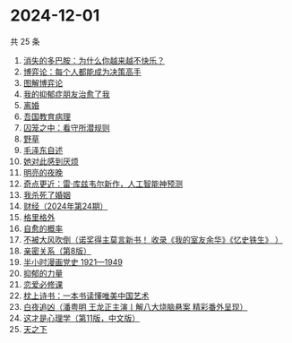 # 2024-12-01

共 25 条

<!-- BEGIN WEREAD -->
<!-- 最后更新时间 2024-12-01 08:03:33 +0800 -->
1. [消失的多巴胺：为什么你越来越不快乐？](https://weread.qq.com/web/bookDetail/de1326c0813ab9641g0144d7)
1. [博弈论：每个人都能成为决策高手](https://weread.qq.com/web/bookDetail/5d332c2072575dbf5d33fe2)
1. [图解博弈论](https://weread.qq.com/web/bookDetail/09132dc0718f9709091a741)
1. [我的抑郁症朋友治愈了我](https://weread.qq.com/web/bookDetail/83032c30813ab95ffg015dfd)
1. [离婚](https://weread.qq.com/web/bookDetail/0d1326c0717d11b70d1ff40)
1. [吾国教育病理](https://weread.qq.com/web/bookDetail/212328f0813ab9640g0140aa)
1. [囚笼之中：看守所潜规则](https://weread.qq.com/web/bookDetail/50f32b10813ab95eag0154c9)
1. [野草](https://weread.qq.com/web/bookDetail/97f32d50726a21f197f3642)
1. [毛泽东自述](https://weread.qq.com/web/bookDetail/4de325a0813ab7379g0121da)
1. [她对此感到厌烦](https://weread.qq.com/web/bookDetail/8f632e60813ab7dcbg015740)
1. [明亮的夜晚](https://weread.qq.com/web/bookDetail/2db32930813ab80f9g0165a3)
1. [奇点更近：雷·库兹韦尔新作，人工智能神预测](https://weread.qq.com/web/bookDetail/30932ba0813ab9615g012cce)
1. [我杀死了婚姻](https://weread.qq.com/web/bookDetail/5c932450813ab95d9g0104b3)
1. [财经（2024年第24期）](https://weread.qq.com/web/bookDetail/5cf32b20813ab965dg010ad8)
1. [格里格外](https://weread.qq.com/web/bookDetail/e1f325e0813ab8ebag017cb1)
1. [自愈的概率](https://weread.qq.com/web/bookDetail/ef932630813ab8297g0123f2)
1. [不被大风吹倒（诺奖得主莫言新书！ 收录《我的室友余华》《忆史铁生》 ）](https://weread.qq.com/web/bookDetail/2c032e80813ab95aag019524)
1. [亲密关系（第8版）](https://weread.qq.com/web/bookDetail/16832420813ab90f3g019f92)
1. [半小时漫画党史 1921—1949](https://weread.qq.com/web/bookDetail/6b432c2072706eb76b4e507)
1. [抑郁的力量](https://weread.qq.com/web/bookDetail/62b32d40813ab9624g015171)
1. [恋爱必修课](https://weread.qq.com/web/bookDetail/77c32540813ab9481g01256f)
1. [枕上诗书：一本书读懂唯美中国艺术](https://weread.qq.com/web/bookDetail/fd732060813ab9583g0174c7)
1. [白夜追凶（潘粤明 王龙正主演丨解八大烧脑悬案 精彩番外呈现）](https://weread.qq.com/web/bookDetail/42332ea0813ab9608g0127d4)
1. [这才是心理学（第11版，中文版）](https://weread.qq.com/web/bookDetail/be232300813ab6c03g015645)
1. [天之下](https://weread.qq.com/web/bookDetail/4de326a0721770aa4de95f4)
<!-- END WEREAD -->